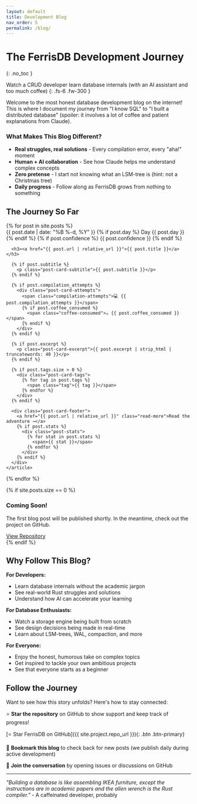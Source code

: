 ```yaml
---
layout: default
title: Development Blog
nav_order: 5
permalink: /blog/
---
```


# The FerrisDB Development Journey
{: .no_toc }

Watch a CRUD developer learn database internals (with an AI assistant and too much coffee)
{: .fs-6 .fw-300 }

Welcome to the most honest database development blog on the internet! This is where I document my journey from "I know SQL" to "I built a distributed database" (spoiler: it involves a lot of coffee and patient explanations from Claude).

<div class="blog-intro">
  <h3>What Makes This Blog Different?</h3>
  <ul>
    <li><strong>Real struggles, real solutions</strong> - Every compilation error, every "aha!" moment</li>
    <li><strong>Human + AI collaboration</strong> - See how Claude helps me understand complex concepts</li>
    <li><strong>Zero pretense</strong> - I start not knowing what an LSM-tree is (hint: not a Christmas tree)</li>
    <li><strong>Daily progress</strong> - Follow along as FerrisDB grows from nothing to something</li>
  </ul>
</div>

## The Journey So Far

<div class="post-list">
  {% for post in site.posts %}
    <article class="post-card">
      <div class="post-card-meta">
        <time datetime="{{ post.date | date_to_xmlschema }}">
          {{ post.date | date: "%B %-d, %Y" }}
        </time>
        {% if post.day %}
          <span class="post-day">Day {{ post.day }}</span>
        {% endif %}
        {% if post.confidence %}
          <span class="confidence-meter" title="Confidence level">{{ post.confidence }}</span>
        {% endif %}
      </div>

      <h3><a href="{{ post.url | relative_url }}">{{ post.title }}</a></h3>

      {% if post.subtitle %}
        <p class="post-card-subtitle">{{ post.subtitle }}</p>
      {% endif %}

      {% if post.compilation_attempts %}
        <div class="post-card-attempts">
          <span class="compilation-attempts">💻 {{ post.compilation_attempts }}</span>
          {% if post.coffee_consumed %}
            <span class="coffee-consumed">☕ {{ post.coffee_consumed }}</span>
          {% endif %}
        </div>
      {% endif %}

      {% if post.excerpt %}
        <p class="post-card-excerpt">{{ post.excerpt | strip_html | truncatewords: 40 }}</p>
      {% endif %}

      {% if post.tags.size > 0 %}
        <div class="post-card-tags">
          {% for tag in post.tags %}
            <span class="tag">{{ tag }}</span>
          {% endfor %}
        </div>
      {% endif %}

      <div class="post-card-footer">
        <a href="{{ post.url | relative_url }}" class="read-more">Read the adventure →</a>
        {% if post.stats %}
          <div class="post-stats">
            {% for stat in post.stats %}
              <span>{{ stat }}</span>
            {% endfor %}
          </div>
        {% endif %}
      </div>
    </article>

{% endfor %}

</div>

{% if site.posts.size == 0 %}

  <div class="no-posts">
    <h3>Coming Soon!</h3>
    <p>The first blog post will be published shortly. In the meantime, check out the project on GitHub.</p>
    <a href="{{ site.project.repo_url }}" class="btn btn-primary">View Repository</a>
  </div>
{% endif %}

## Why Follow This Blog?

**For Developers:**

- Learn database internals without the academic jargon
- See real-world Rust struggles and solutions
- Understand how AI can accelerate your learning

**For Database Enthusiasts:**

- Watch a storage engine being built from scratch
- See design decisions being made in real-time
- Learn about LSM-trees, WAL, compaction, and more

**For Everyone:**

- Enjoy the honest, humorous take on complex topics
- Get inspired to tackle your own ambitious projects
- See that everyone starts as a beginner

## Follow the Journey

Want to see how this story unfolds? Here's how to stay connected:

⭐ **Star the repository** on GitHub to show support and keep track of progress!

[⭐ Star FerrisDB on GitHub]({{ site.project.repo_url }}){: .btn .btn-primary}

📖 **Bookmark this blog** to check back for new posts (we publish daily during active development)

💬 **Join the conversation** by opening issues or discussions on GitHub

---

_"Building a database is like assembling IKEA furniture, except the instructions are in academic papers and the allen wrench is the Rust compiler."_ - A caffeinated developer, probably
